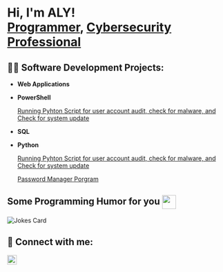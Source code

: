 <h1>Hi, I'm ALY! <br/><a href="https://github.com/AR-Rui-Aly">Programmer</a>, <a href="https://www.linkedin.com/in/rui-aly/">Cybersecurity Professional</a>

<h2>👨‍💻 Software Development Projects:</h2>


- <b>Web Applications</b>
  
- <b>PowerShell</b>

  [Running Pyhton Script for user account audit, check for malware, and Check for system update ](https://github.com/AR-Rui-Aly/security-automation)


- <b>SQL </b>
  
- <b>Python</b>

  [Running Pyhton Script for user account audit, check for malware, and Check for system update ](https://github.com/AR-Rui-Aly/security-automation)
  
  [Password Manager Porgram](https://github.com/AR-Rui-Aly/python-for-cyber-security/tree/master/python%20basics/files/Password%20Manager%20Program)

  



<h2> Some Programming Humor for you <img align ='center' src='https://media2.giphy.com/media/UQDSBzfyiBKvgFcSTw/giphy.gif?cid=ecf05e47p3cd513axbek3f56ti3jzizq8hincw20jauyyfyw&rid=giphy.gif' width = '32px'></h2>

![Jokes Card](https://readme-jokes.vercel.app/api?theme=solarized-light)

<h2> 🤳 Connect with me:</h2>


[<img align="left" alt="JoshMadakor | LinkedIn" width="22px" src="https://cdn.jsdelivr.net/npm/simple-icons@v3/icons/linkedin.svg" />][linkedin]





[linkedin]:https://www.linkedin.com/in/rui-aly/

<!--


Here are some ideas to get you started:

- 🔭 I’m currently working on ...
- 🌱 I’m currently learning ...
- 👯 I’m looking to collaborate on ...
- 🤔 I’m looking for help with ...
- 💬 Ask me about ...
- 📫 How to reach me: ...
- 😄 Pronouns: ...
- ⚡ Fun fact: ...
-->
